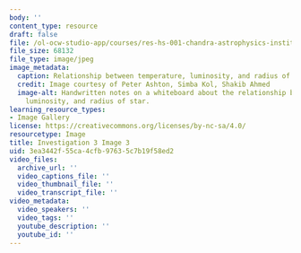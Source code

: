 ```yaml
---
body: ''
content_type: resource
draft: false
file: /ol-ocw-studio-app/courses/res-hs-001-chandra-astrophysics-institute/mithfh_chandra_inv3_ltr_re.jpg
file_size: 68132
file_type: image/jpeg
image_metadata:
  caption: Relationship between temperature, luminosity, and radius of star.
  credit: Image courtesy of Peter Ashton, Simba Kol, Shakib Ahmed
  image-alt: Handwritten notes on a whiteboard about the relationship between temperature,
    luminosity, and radius of star.
learning_resource_types:
- Image Gallery
license: https://creativecommons.org/licenses/by-nc-sa/4.0/
resourcetype: Image
title: Investigation 3 Image 3
uid: 3ea3442f-55ca-4cfb-9763-5c7b19f58ed2
video_files:
  archive_url: ''
  video_captions_file: ''
  video_thumbnail_file: ''
  video_transcript_file: ''
video_metadata:
  video_speakers: ''
  video_tags: ''
  youtube_description: ''
  youtube_id: ''
---
```

